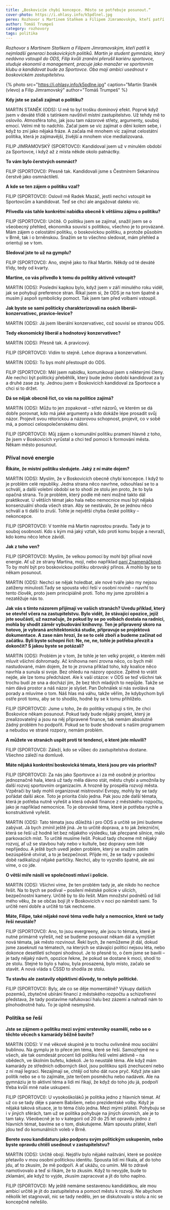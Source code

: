 ```yaml
---
title: „Boskovicím chybí koncepce. Město se potřebuje posunout.“
cover-photo: https://i.ohlasy.info/k5pdlnel.jpg
perex: Rozhovor s Martinem Staňkem a Filipem Jimramovským, kteří patří k nejmladší generaci boskovických politiků.
author: Tomáš Trumpeš
category: rozhovory
tags: politika
---
```


*Rozhovor s Martinem Staňkem a Filipem Jimramovským, kteří patří k nejmladší generaci boskovických politiků. Martin je student gymnázia, který nedávno vstoupil do ODS, Filip kvůli zranění přerušil kariéru sportovce, studuje ekonomii a management, pracuje jako manažer ve sportovním klubu a kandidovat bude za Sportovce. Oba mají ambici usednout v boskovickém zastupitelstvu.*

{% photo src="https://i.ohlasy.info/k5pdlne.jpg" caption="Martin Staněk (vlevo) a Filip Jimramovský" author="Tomáš Trumpeš" %}


**Kdy jste se začali zajímat o politiku?**

MARTIN STANĚK (ODS): U mě to byl trošku dominový efekt. Poprvé když jsem v deváté třídě s tatínkem navštívil místní zastupitelstvo. Už tehdy mě to oslovilo. Atmosféra toho, jak jsou tam názorové střety, argumenty, souboj emocí. Velmi mě to nadchlo. Začal jsem se víc zajímat o dění kolem sebe, i když to zní jako nějaká fráze. A začala mě mnohem víc zajímat celostátní politika, která je zajímavější, živější a mnohem více medializovaná.

FILIP JIMRAMOVSKÝ (SPORTOVCI): Kandidoval jsem už v minulém období za Sportovce, i když až z místa někde okolo patnáctky.

**To vám bylo čerstvých osmnáct?**

FILIP (SPORTOVCI): Přesně tak. Kandidovali jsme s Čestmírem Sekaninou čerstvě jako osmnáctiletí. 

**A kde se ten zájem o politiku vzal?**

FILIP (SPORTOVCI): Oslovil mě Radek Mazáč, jestli nechci vstoupit ke Sportovcům a kandidovat. Teď se chci ale angažovat daleko víc.

**Přivedla vás tahle konkrétní nabídka obecně k většímu zájmu o politiku?**

FILIP (SPORTOVCI): Určitě. O politiku jsem se zajímal, snažil jsem se o všeobecný přehled, ekonomika souvisí s politikou, všechno je to provázané. Mám zájem o celostátní politiku, o boskovickou politiku, a protože působím v Brně, tak i o brněnskou. Snažím se to všechno sledovat, mám přehled a orientuji se v tom.

**Sledoval jste to už na gymplu?**

FILIP (SPORTOVCI): Ano, stejně jako to říkal Martin. Někdy od té deváté třídy, tedy od kvarty.

**Martine, co vás přivedlo k tomu do politiky aktivně vstoupit?**

MARTIN (ODS): Poslední kapkou bylo, když jsem v září minulého roku viděl, jak se pohybují preference stran. Říkal jsem si, že ODS je na tom špatně a musím jí aspoň symbolicky pomoct. Tak jsem tam před volbami vstoupil.

**Jak byste se sami politicky charakterizovali na osách liberál–konzervativec, pravice–levice?**

MARTIN (ODS): Já jsem liberální konzervativec, což souvisí se stranou ODS.

**Tedy ekonomický liberál a hodnotový konzervativec?**

MARTIN (ODS): Přesně tak. A pravicový.

FILIP (SPORTOVCI): Vidím to stejně. Lehce doprava a konzervativní.

MARTIN (ODS): To bys mohl přestoupit do ODS.

FILIP (SPORTOVCI): Měl jsem nabídku, komunikoval jsem s některými členy. Ale nechci být politický přeběhlík, který bude jedno období kandidovat za ty a druhé zase za ty. Jednou jsem v Boskovicích kandidoval za Sportovce a chci si to držet.

**Dá se nějak obecně říct, co vás na politice zajímá?**

MARTIN (ODS): Můžu to jen zopakovat – střet názorů, ve kterém se dá dobře porovnat, kdo má jaké argumenty a kdo dokáže lépe prosadit svůj názor. Projevit svou rétorickou a názorovou schopnost, projevit, co v sobě má, a pomoci celospolečenskému dění.

FILIP (SPORTOVCI): Můj zájem o komunální politiku pramení hlavně z toho, že jsem v Boskovicích vyrůstal a chci teď pomoci k formování města. Někam město posunout.

### Příval nové energie

**Říkáte, že místní politiku sledujete. Jaký z ní máte dojem?**

MARTIN (ODS): Myslím, že v Boskovicích obecně chybí koncepce. I když to je problém celé republiky. Jedna strana něco navrhne, odsouhlasí se to a schválí, a další volební období se to shodí ze stolu jen proto, že to byla opačná strana. To je problém, který podle mě není možné takto dál praktikovat. U větších témat jako hala nebo nemocnice musí být nějaká konsenzuální shoda všech stran. Aby se nestávalo, že se jednou něco schválí a ti další to zruší. Tohle je největší chyba české politiky – nekoncepce.

FILIP (SPORTOVCI): V tomhle má Martin naprostou pravdu. Tady je to souboj osobností. Kdo s kým má jaký vztah, kdo proti komu bojuje a nevraží, kdo komu něco lehce závidí.

**Jak z toho ven?**

FILIP (SPORTOVCI): Myslím, že velkou pomocí by mohl být příval nové energie. Ať už ze strany Martina, mojí, nebo například [paní Znamenáčkové](http://www.ohlasy.info/clanky/2018/04/rozhovor-znamenackova.html). To by mohl být pro boskovickou politiku obrovský přínos. A mohlo by se to někam posunout.

MARTIN (ODS): Nechci se nějak holedbat, ale nové tváře jako my nejsou zatíženy minulostí.Tady se spousta věcí řeší v osobní rovině – navrhl to tento člověk, proto jsem principiálně proti. Toho my jsme zproštěni a nezatěžuje nás to.

**Jak vás s tímto názorem přijímají ve vašich stranách? Uvedu příklad, který se otevřel včera na zastupitelstvu. Bylo vidět, že stávající opozice, jejíž jste součástí, už naznačuje, že pokud by se po volbách dostala na radnici, mohla by shodit záměr vybudování knihovny. Ten je připravený skoro na hotovo, je vybraná architektonická studie, připravuje se projektová dokumentace. A zase nám hrozí, že se to celé zboří a budeme začínat od začátku. Byli byste schopni říct: Ne, ne, ne, tohle je potřeba převzít a dokončit? S jakou byste se potázali?**

MARTIN (ODS): Problém je v tom, že tohle je ten velký projekt, o kterém měli mluvit všichni dohromady. Ač knihovna není zrovna něco, co bych měl nastudované, mám dojem, že to je zrovna příklad toho, kdy koalice něco navrhla a sunula si svoje. Bez ohledu na názory opozice. Zpětně to vrátit nejde, ale lze tomu předcházet. Ale k vaší otázce: v ODS se teď všichni tak trochu budí ze sna a dochází jim, že bez těch mladých to nepůjde. Takže se nám dává prostor a náš názor je slyšet. Pan Dohnálek si nás svolává na porady a mluvíme o tom. Náš hlas má váhu, takže věřím, že kdybychom byli ostře proti tomu, aby se to shodilo, hodně by se k tomu přihlíželo.

FILIP (SPORTOVCI): Jsme u toho, že do politiky vstupuji s tím, že chci Boskovice někam posunout. Pokud tady bude nějaký projekt, který je zrealizovatelný a jsou na něj připravené finance, tak nemám absolutně žádný problém ho podpořit. Pokud se to bude shodovat s naším programem a nebudou ve straně rozpory, nemám problém.

**A můžete ve stranách uspět proti té tendenci, o které jste mluvili?**

FILIP (SPORTOVCI): Záleží, kdo se vůbec do zastupitelstva dostane. Všechno záleží na domluvě.

**Máte nějaká konkrétní boskovická témata, která jsou pro vás prioritní?**

FILIP (SPORTOVCI): Za nás jako Sportovce a i za mě osobně je prioritou jednoznačně hala, která už tady měla dávno stát, městu chybí a umožnila by další rozvoj sportovním organizacím. A hrozně by prospěla rozvoji města. Vzpěrači by tady mohli organizovat mistrovství Evropy, mohly by se tady pořádat další akce. Toto je priorita číslo jedna. Pak jsou zde další témata, která je potřeba nutně vyřešit a která odvádí finance z městského rozpočtu, jako je například nemocnice. To je obrovské téma, které je potřeba rychle a konstruktivně vyřešit.

MARTIN (ODS): Tato témata jsou důležitá i pro ODS a určitě se jimi budeme zabývat. Já bych zmínil ještě jiná. Je to určitě doprava, a to jak železniční, která se řeší už hodně let bez nějakého výsledku, tak přecpané silnice, málo parkovacích míst. To určitě musíme řešit. Pokud tady chceme mít nějaký rozvoj, ať už se stavbou haly nebo v kultuře, bez dopravy sem lidé nepřijedou. A ještě bych uvedl jeden problém, který se snažím zatím bezúspěšně otvírat, a to je bezpečnost. Přijde mi, že se tady v poslední době radikalizují nějaké partičky. Nechci, aby to vyznělo špatně, ale asi víme, o co jde.

**O větší míře násilí ve společnosti mluví i policie.**

MARTIN (ODS): Všichni víme, že ten problém tady je, ale nikdo ho nechce řešit. Na to bych se podíval – posílení městské policie v ulicích, bezpečnostní kamery. Určitě by to šlo řešit. Mám množství podnětů od lidí mého věku, že se občas bojí jít v Boskovicích v noci po náměstí sami. To určitě není dobře a určitě to tak nechceme.

**Máte, Filipe, také nějaké nové téma vedle haly a nemocnice, které se tady řeší neustále?**

FILIP (SPORTOVCI): Ano, to jsou evergreeny, ale jsou to témata, které je nutné primárně vyřešit, než se budeme posouvat někam dál a vymýšlet nová témata, jak město rozvinout. Řekl bych, že nemůžeme jít dál, dokud jsme zaseknutí na tématech, na kterých se stávající politici nejsou léta, nebo dokonce desetiletí schopni shodnout. Je to přesně to, o čem jsme se bavili – je tady nějaký návrh, opozice řekne, že pokud se dostane k moci, shodí to ze stolu. Stejné to bylo s halou, byla prosazená, bylo místo, začalo se stavět. A nová vláda s ČSSD to shodila ze stolu.

**Tu stavbu ale zastavily objektivní důvody, to nebylo politické.**

FILIP (SPORTOVCI): Byly, ale co se děje momentálně? Výkupy dalších pozemků, zbytečné ubírání financí z městského rozpočtu a schizofrenní představa, že tady postavíme nafukovací halu bez zázemí a nahradí nám to plnohodnotně halu. To je úplně nesmyslné.

### Politika se řeší

**Jste se zájmem o politiku mezi svými vrstevníky osamělí, nebo se o těchto věcech s kamarády běžně bavíte?**

MARTIN (ODS): V mé věkové skupině je to trochu ovlivněné mou sociální bublinou. Na gymplu je to přece jen téma, které se řeší. Samozřejmě ne u všech, ale tak osmdesát procent lidí politiku řeší velmi aktivně – na obědech, ve školním bufetu, kdekoli. Je to neustálé téma. Ale když mám kamarády ze středních odborných škol, jsou politikou spíš znechucení nebo z ní mají legraci. Nezajímají se, chtějí od toho dát ruce pryč. Když jste sám politik nebo se o to zajímáte, jste terčem posměchu nebo nadávek. Ale na gymnáziu je to aktivní téma a lidi mi říkají, že když do toho jdu já, podpoří třeba kvůli mně naše uskupení.

FILIP (SPORTOVCI): U vysokoškoláků je politika jedno z hlavních témat. Ať už co se tady děje s panem Babišem, nebo prezidentské volby. Když je nějaká taková situace, je to téma číslo jedna. Mezi mými přáteli. Pohybuju se i v jiných sférách, tam už se politika pohybuje na jiných úrovních, ale je to tam taky. Všeobecně je to v kategorii od 20 do 25 let opravdu jedno z hlavních témat, bavíme se o tom, diskutujeme. Mám spoustu přátel, kteří jdou teď do komunálních voleb v Brně.

**Berete svou kandidaturu jako podporu svým politickým uskupením, nebo byste opravdu chtěli usednout v zastupitelstvu?**

MARTIN (ODS): Určitě obojí. Nejdřív bylo nějaké naštvání, které se posléze přetavilo v mou osobní politickou identitu. Spousta lidí mi říkala, ať do toho jdu, ať to zkusím, že mě podpoří. A ať ukážu, co umím. Mě to zdravě namotivovalo a teď si říkám, že to zkusím. Když to nevyjde, bude to zklamání, ale když to vyjde, zkusím zapracovat a jít do toho naplno.

FILIP (SPORTOVCI): My ještě nemáme sestavenou kandidátkou, ale mou ambicí určitě je jít do zastupitelstva a pomoct městu k rozvoji. Ne abychom několik let stagnovali, nic se tady nedělo, jen se diskutovalo u stolu a nic se koncepčně neřešilo.

